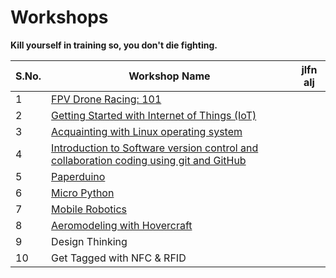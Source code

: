 # Workshops

**Kill yourself in training so, you don't die fighting.**

|S.No.|Workshop Name| jlfn alj|
|---|---|---|
|1|[FPV Drone Racing: 101](https://github.com/Team-SDIoT/SDIoT_Events/tree/master/Workshops/FPV-Drone-Racing-101)| |
|2|[Getting Started with Internet of Things (IoT)](https://github.com/Team-SDIoT/SDIoT_Events/tree/master/Workshops/Getting%20Started%20with%20Internet%20of%20Things%20-IoT)| |
|3|[Acquainting with Linux operating system](https://github.com/Team-SDIoT/SDIoT_Events/tree/master/Workshops/Linux-Operating-System-101)| |
|4|[Introduction to Software version control and collaboration coding using git and GitHub](https://github.com/Team-SDIoT/SDIoT_Events/tree/master/Workshops/Introduction-to-Github)||
|5|[Paperduino](https://github.com/Team-SDIoT/SDIoT_Events/tree/master/Workshops/Paperduino)|   |
|6|[Micro Python](https://github.com/Team-SDIoT/SDIoT_Events/tree/master/Workshops/Micro-Python)|  |
|7|[Mobile Robotics](https://github.com/Team-SDIoT/SDIoT_Events/tree/master/Workshops/Mobile%20Robotics)|  |
|8|[Aeromodeling with Hovercraft](https://github.com/Team-SDIoT/SDIoT_Events/tree/master/Workshops/Aeromodeling%20with%20Hovercraft)| |
|9|Design Thinking| |    
|10|Get Tagged with NFC & RFID| |

